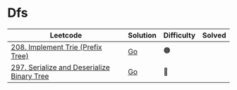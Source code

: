 # Dfs

| Leetcode                                                                                       | Solution                                                                  | Difficulty | Solved |
| ---------------------------------------------------------------------------------------------- | ------------------------------------------------------------------------- | ---------- | ------ |
| [208. Implement Trie (Prefix Tree)](https://leetcode.com/problems/implement-trie-prefix-tree/) | [Go](<../Design/Solutions/208. Implement Trie (Prefix Tree).md>)          | 🟠         |        |
| [297. Serialize and Deserialize Binary Tree](https://leetcode.com/problems/alien-dictionary)   | [Go](<../Design/Solutions/297. Serialize and Deserialize Binary Tree.md>) | 🔴         |        |
